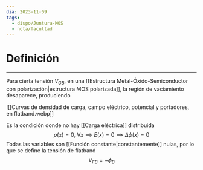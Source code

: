 ```yaml
---
dia: 2023-11-09
tags:
  - dispo/Juntura-MOS
  - nota/facultad
---
```

# Definición
---
Para cierta tensión $V_{GB}$, en una [[Estructura Metal-Óxido-Semiconductor con polarización|estructura MOS polarizada]], la región de vaciamiento desaparece, produciendo

![[Curvas de densidad de carga, campo eléctrico, potencial y portadores, en flatband.webp]]

Es la condición donde no hay [[Carga eléctrica]] distribuida $$ \rho(x) = 0, ~ \forall x \implies E(x) = 0 \implies \Delta \phi(x) = 0 $$
Todas las variables son [[Función constante|constantemente]] nulas, por lo que se define la tensión de flatband $$ V_{FB} = - \phi_B $$

